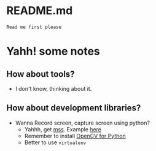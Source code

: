 # README.md
    Read me first please

# Yahh! some notes
## How about tools?
* I don't know, thinking about it.

## How about development libraries?
* Wanna Record screen, capture screen using python?
    * Yahhh, get [mss](https://python-mss.readthedocs.io). Example [here](https://python-mss.readthedocs.io/examples.html)
    * Remember to install [OpenCV for Python](https://pypi.org/project/opencv-python/)
    * Better to use `virtualenv`
